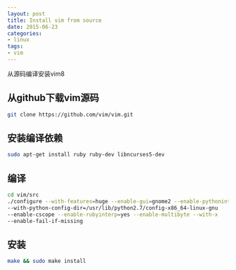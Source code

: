 ```yaml
---
layout: post
title: Install vim from source
date: 2015-06-23
categories:
- linux
tags:
- vim
---
```

从源码编译安装vim8
<!-- more -->
## 从github下载vim源码
``` bash
git clone https://github.com/vim/vim.git
```

## 安装编译依赖
``` bash
sudo apt-get install ruby ruby-dev libncurses5-dev
```

## 编译
``` bash
cd vim/src
./configure --with-features=huge --enable-gui=gnome2 --enable-pythoninterp=yes
--with-python-config-dir=/usr/lib/python2.7/config-x86_64-linux-gnu
--enable-cscope --enable-rubyinterp=yes --enable-multibyte --with-x
--enable-fail-if-missing
```

## 安装
``` bash
make && sudo make install
```
